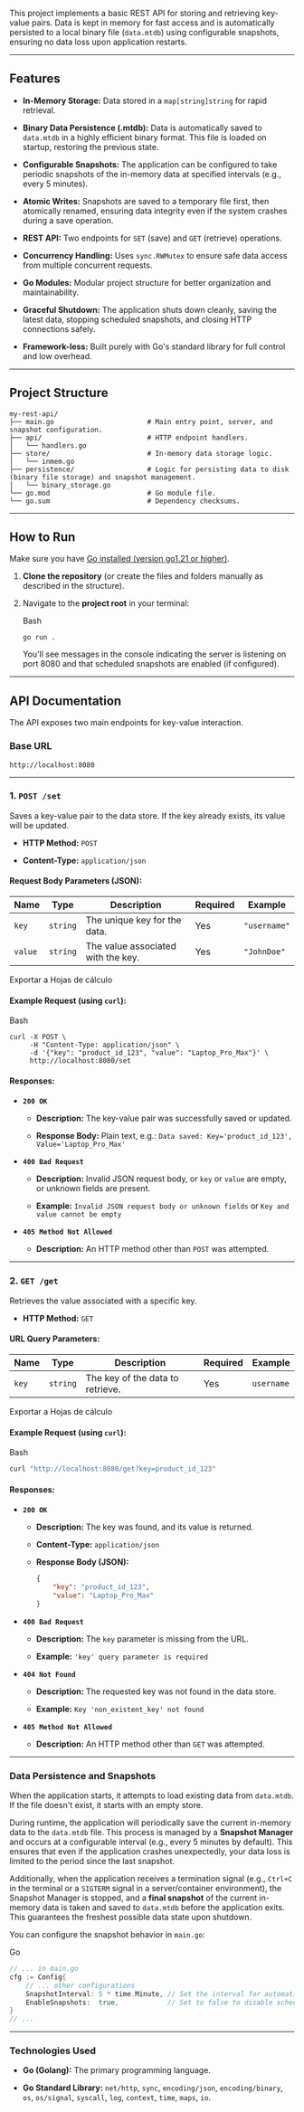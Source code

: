 
This project implements a basic REST API for storing and retrieving key-value pairs. Data is kept in memory for fast access and is automatically persisted to a local binary file (`data.mtdb`) using configurable snapshots, ensuring no data loss upon application restarts.

---

## Features

- **In-Memory Storage:** Data stored in a `map[string]string` for rapid retrieval.
    
- **Binary Data Persistence (.mtdb):** Data is automatically saved to `data.mtdb` in a highly efficient binary format. This file is loaded on startup, restoring the previous state.
    
- **Configurable Snapshots:** The application can be configured to take periodic snapshots of the in-memory data at specified intervals (e.g., every 5 minutes).
    
- **Atomic Writes:** Snapshots are saved to a temporary file first, then atomically renamed, ensuring data integrity even if the system crashes during a save operation.
    
- **REST API:** Two endpoints for `SET` (save) and `GET` (retrieve) operations.
    
- **Concurrency Handling:** Uses `sync.RWMutex` to ensure safe data access from multiple concurrent requests.
    
- **Go Modules:** Modular project structure for better organization and maintainability.
    
- **Graceful Shutdown:** The application shuts down cleanly, saving the latest data, stopping scheduled snapshots, and closing HTTP connections safely.
    
- **Framework-less:** Built purely with Go's standard library for full control and low overhead.
    

---

## Project Structure

```
my-rest-api/
├── main.go                       # Main entry point, server, and snapshot configuration.
├── api/                          # HTTP endpoint handlers.
│   └── handlers.go
├── store/                        # In-memory data storage logic.
│   └── inmem.go
├── persistence/                  # Logic for persisting data to disk (binary file storage) and snapshot management.
│   └── binary_storage.go
└── go.mod                        # Go module file.
└── go.sum                        # Dependency checksums.
```

---

## How to Run

Make sure you have [Go installed (version go1.21 or higher)](https://go.dev/doc/install).

1. **Clone the repository** (or create the files and folders manually as described in the structure).
    
2. Navigate to the **project root** in your terminal:
    
    Bash
    
    ```
    go run .
    ```
    
    You'll see messages in the console indicating the server is listening on port 8080 and that scheduled snapshots are enabled (if configured).
    

---

## API Documentation

The API exposes two main endpoints for key-value interaction.

### Base URL

`http://localhost:8080`

---

### 1. `POST /set`

Saves a key-value pair to the data store. If the key already exists, its value will be updated.

- **HTTP Method:** `POST`
    
- **Content-Type:** `application/json`
    

#### **Request Body Parameters (JSON):**

|Name|Type|Description|Required|Example|
|---|---|---|---|---|
|`key`|`string`|The unique key for the data.|Yes|`"username"`|
|`value`|`string`|The value associated with the key.|Yes|`"JohnDoe"`|

Exportar a Hojas de cálculo

#### **Example Request (using `curl`):**

Bash

```
curl -X POST \
     -H "Content-Type: application/json" \
     -d '{"key": "product_id_123", "value": "Laptop_Pro_Max"}' \
     http://localhost:8080/set
```

#### **Responses:**

- **`200 OK`**
    
    - **Description:** The key-value pair was successfully saved or updated.
        
    - **Response Body:** Plain text, e.g.: `Data saved: Key='product_id_123', Value='Laptop_Pro_Max'`
        
- **`400 Bad Request`**
    
    - **Description:** Invalid JSON request body, or `key` or `value` are empty, or unknown fields are present.
        
    - **Example:** `Invalid JSON request body or unknown fields` or `Key and value cannot be empty`
        
- **`405 Method Not Allowed`**
    
    - **Description:** An HTTP method other than `POST` was attempted.
        

---

### 2. `GET /get`

Retrieves the value associated with a specific key.

- **HTTP Method:** `GET`
    

#### **URL Query Parameters:**

|Name|Type|Description|Required|Example|
|---|---|---|---|---|
|`key`|`string`|The key of the data to retrieve.|Yes|`username`|

Exportar a Hojas de cálculo

#### **Example Request (using `curl`):**

Bash

```bash
curl "http://localhost:8080/get?key=product_id_123"
```

#### **Responses:**

- **`200 OK`**
    
    - **Description:** The key was found, and its value is returned.
        
    - **Content-Type:** `application/json`
        
    - **Response Body (JSON):**
        
        ```json
        {
            "key": "product_id_123",
            "value": "Laptop_Pro_Max"
        }
        ```
        
- **`400 Bad Request`**
    
    - **Description:** The `key` parameter is missing from the URL.
        
    - **Example:** `'key' query parameter is required`
        
- **`404 Not Found`**
    
    - **Description:** The requested key was not found in the data store.
        
    - **Example:** `Key 'non_existent_key' not found`
        
- **`405 Method Not Allowed`**
    
    - **Description:** An HTTP method other than `GET` was attempted.
        

---

### Data Persistence and Snapshots

When the application starts, it attempts to load existing data from `data.mtdb`. If the file doesn't exist, it starts with an empty store.

During runtime, the application will periodically save the current in-memory data to the `data.mtdb` file. This process is managed by a **Snapshot Manager** and occurs at a configurable interval (e.g., every 5 minutes by default). This ensures that even if the application crashes unexpectedly, your data loss is limited to the period since the last snapshot.

Additionally, when the application receives a termination signal (e.g., `Ctrl+C` in the terminal or a `SIGTERM` signal in a server/container environment), the Snapshot Manager is stopped, and a **final snapshot** of the current in-memory data is taken and saved to `data.mtdb` before the application exits. This guarantees the freshest possible data state upon shutdown.

You can configure the snapshot behavior in `main.go`:

Go

```go
// ... in main.go
cfg := Config{
    // ... other configurations
    SnapshotInterval: 5 * time.Minute, // Set the interval for automatic snapshots.
    EnableSnapshots:  true,            // Set to false to disable scheduled snapshots.
}
// ...
```

---

### Technologies Used

- **Go (Golang):** The primary programming language.
    
- **Go Standard Library:** `net/http`, `sync`, `encoding/json`, `encoding/binary`, `os`, `os/signal`, `syscall`, `log`, `context`, `time`, `maps`, `io`.